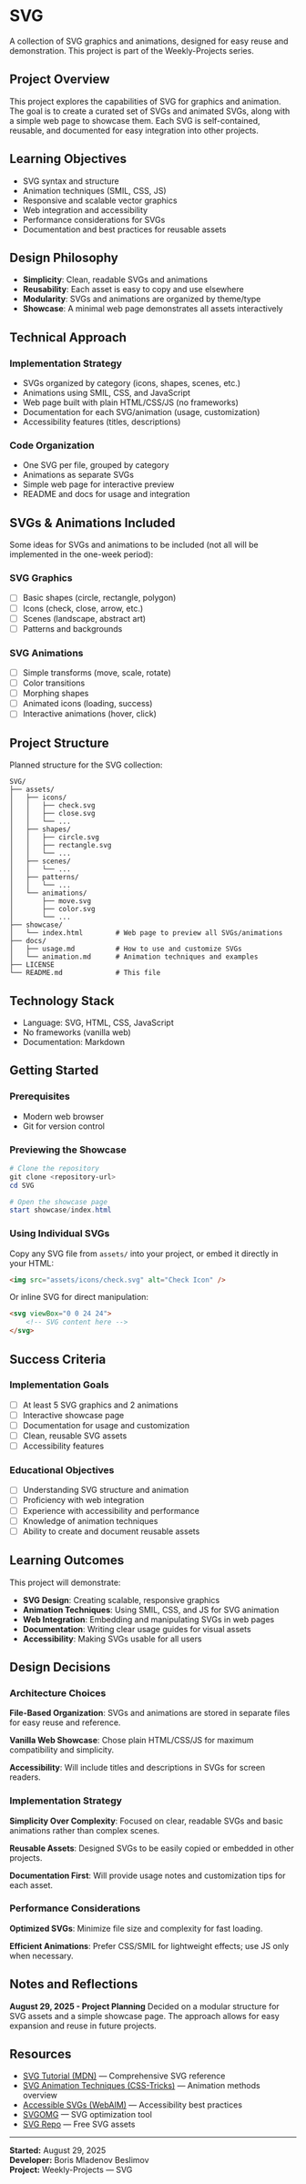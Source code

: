 # SVG

A collection of SVG graphics and animations, designed for easy reuse and demonstration. This project is part of the Weekly-Projects series.

## Project Overview

This project explores the capabilities of SVG for graphics and animation. The goal is to create a curated set of SVGs and animated SVGs, along with a simple web page to showcase them. Each SVG is self-contained, reusable, and documented for easy integration into other projects.

## Learning Objectives

- SVG syntax and structure
- Animation techniques (SMIL, CSS, JS)
- Responsive and scalable vector graphics
- Web integration and accessibility
- Performance considerations for SVGs
- Documentation and best practices for reusable assets

## Design Philosophy

- **Simplicity**: Clean, readable SVGs and animations
- **Reusability**: Each asset is easy to copy and use elsewhere
- **Modularity**: SVGs and animations are organized by theme/type
- **Showcase**: A minimal web page demonstrates all assets interactively

## Technical Approach

### Implementation Strategy

- SVGs organized by category (icons, shapes, scenes, etc.)
- Animations using SMIL, CSS, and JavaScript
- Web page built with plain HTML/CSS/JS (no frameworks)
- Documentation for each SVG/animation (usage, customization)
- Accessibility features (titles, descriptions)

### Code Organization

- One SVG per file, grouped by category
- Animations as separate SVGs
- Simple web page for interactive preview
- README and docs for usage and integration

## SVGs & Animations Included

Some ideas for SVGs and animations to be included (not all will be implemented in the one-week period):

### SVG Graphics
- [ ] Basic shapes (circle, rectangle, polygon)
- [ ] Icons (check, close, arrow, etc.)
- [ ] Scenes (landscape, abstract art)
- [ ] Patterns and backgrounds

### SVG Animations
- [ ] Simple transforms (move, scale, rotate)
- [ ] Color transitions
- [ ] Morphing shapes
- [ ] Animated icons (loading, success)
- [ ] Interactive animations (hover, click)

## Project Structure

Planned structure for the SVG collection:

```
SVG/
├── assets/
│   ├── icons/
│   │   ├── check.svg
│   │   ├── close.svg
│   │   └── ...
│   ├── shapes/
│   │   ├── circle.svg
│   │   ├── rectangle.svg
│   │   └── ...
│   ├── scenes/
│   │   └── ...
│   ├── patterns/
│   │   └── ...
│   └── animations/
│       ├── move.svg
│       ├── color.svg
│       └── ...
├── showcase/
│   └── index.html        # Web page to preview all SVGs/animations
├── docs/
│   ├── usage.md          # How to use and customize SVGs
│   └── animation.md      # Animation techniques and examples
├── LICENSE
└── README.md             # This file
```

## Technology Stack

- Language: SVG, HTML, CSS, JavaScript
- No frameworks (vanilla web)
- Documentation: Markdown

## Getting Started

### Prerequisites

- Modern web browser
- Git for version control

### Previewing the Showcase

```powershell
# Clone the repository
git clone <repository-url>
cd SVG

# Open the showcase page
start showcase/index.html
```

### Using Individual SVGs

Copy any SVG file from `assets/` into your project, or embed it directly in your HTML:

```html
<img src="assets/icons/check.svg" alt="Check Icon" />
```

Or inline SVG for direct manipulation:

```html
<svg viewBox="0 0 24 24">
	<!-- SVG content here -->
</svg>
```

## Success Criteria

### Implementation Goals
- [ ] At least 5 SVG graphics and 2 animations
- [ ] Interactive showcase page
- [ ] Documentation for usage and customization
- [ ] Clean, reusable SVG assets
- [ ] Accessibility features

### Educational Objectives
- [ ] Understanding SVG structure and animation
- [ ] Proficiency with web integration
- [ ] Experience with accessibility and performance
- [ ] Knowledge of animation techniques
- [ ] Ability to create and document reusable assets

## Learning Outcomes

This project will demonstrate:

- **SVG Design**: Creating scalable, responsive graphics
- **Animation Techniques**: Using SMIL, CSS, and JS for SVG animation
- **Web Integration**: Embedding and manipulating SVGs in web pages
- **Documentation**: Writing clear usage guides for visual assets
- **Accessibility**: Making SVGs usable for all users

## Design Decisions

### Architecture Choices

**File-Based Organization**: SVGs and animations are stored in separate files for easy reuse and reference.

**Vanilla Web Showcase**: Chose plain HTML/CSS/JS for maximum compatibility and simplicity.

**Accessibility**: Will include titles and descriptions in SVGs for screen readers.

### Implementation Strategy

**Simplicity Over Complexity**: Focused on clear, readable SVGs and basic animations rather than complex scenes.

**Reusable Assets**: Designed SVGs to be easily copied or embedded in other projects.

**Documentation First**: Will provide usage notes and customization tips for each asset.

### Performance Considerations

**Optimized SVGs**: Minimize file size and complexity for fast loading.

**Efficient Animations**: Prefer CSS/SMIL for lightweight effects; use JS only when necessary.

## Notes and Reflections

**August 29, 2025 - Project Planning**
Decided on a modular structure for SVG assets and a simple showcase page. The approach allows for easy expansion and reuse in future projects.

## Resources

- [SVG Tutorial (MDN)](https://developer.mozilla.org/en-US/docs/Web/SVG/Tutorial) — Comprehensive SVG reference
- [SVG Animation Techniques (CSS-Tricks)](https://css-tricks.com/guide-svg-animations-smil-css-javascript/) — Animation methods overview
- [Accessible SVGs (WebAIM)](https://webaim.org/techniques/svg/) — Accessibility best practices
- [SVGOMG](https://jakearchibald.github.io/svgomg/) — SVG optimization tool
- [SVG Repo](https://www.svgrepo.com/) — Free SVG assets

---

**Started:** August 29, 2025  
**Developer:** Boris Mladenov Beslimov  
**Project:** Weekly-Projects — SVG